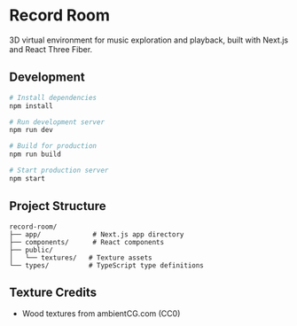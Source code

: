 # Record Room

3D virtual environment for music exploration and playback, built with Next.js and React Three Fiber.

## Development

```bash
# Install dependencies
npm install

# Run development server
npm run dev

# Build for production
npm run build

# Start production server
npm start
```

## Project Structure
```
record-room/
├── app/             # Next.js app directory
├── components/      # React components
├── public/         
│   └── textures/   # Texture assets
└── types/          # TypeScript type definitions
```

## Texture Credits
- Wood textures from ambientCG.com (CC0)